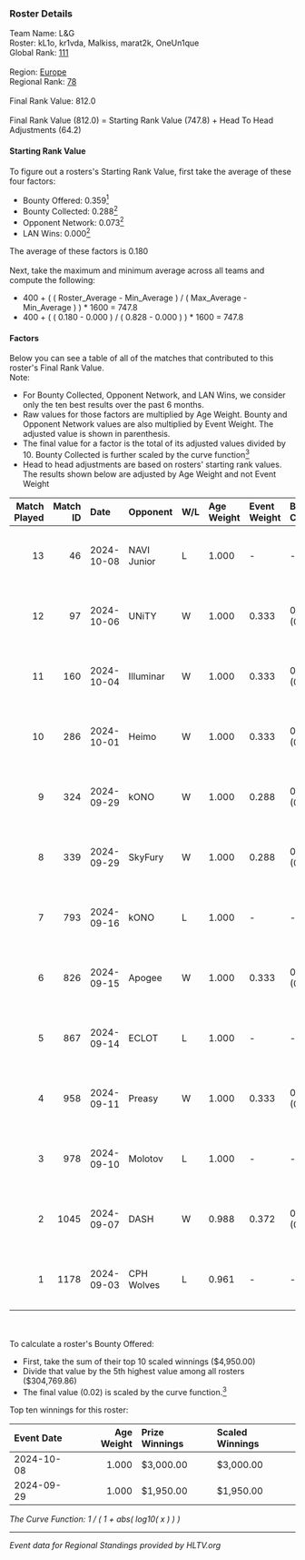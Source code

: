 ### Roster Details<br />
Team Name: L&G<br />
Roster: kL1o, kr1vda, Malkiss, marat2k, OneUn1que<br />
Global Rank: [111](../../standings_global_2024_10_09.md)<br />
<br />
Region: [Europe]( ../../standings_europe_2024_10_09.md)<br />
Regional Rank: [78]( ../../standings_europe_2024_10_09.md)<br />
<br />
Final Rank Value:  812.0<br />
<br />
Final Rank Value (812.0) = Starting Rank Value (747.8) + Head To Head Adjustments (64.2)<br />

#### Starting Rank Value<br />
To figure out a rosters's Starting Rank Value, first take the average of these four factors:<br />
- Bounty Offered: 0.359[<sup>1</sup>](#table2)
- Bounty Collected: 0.288[<sup>2</sup>](#table1)
- Opponent Network: 0.073[<sup>2</sup>](#table1)
- LAN Wins: 0.000[<sup>2</sup>](#table1)

The average of these factors is 0.180<br />
<br />
Next, take the maximum and minimum average across all teams and compute the following:<br />
- 400 + ( ( Roster_Average - Min_Average ) / ( Max_Average - Min_Average ) ) * 1600 = 747.8
- 400 + ( ( 0.180 - 0.000 ) / ( 0.828 - 0.000 ) ) * 1600 = 747.8


#### Factors<br />
Below you can see a table of all of the matches that contributed to this roster's Final Rank Value.<br />
Note:<br />

- For Bounty Collected, Opponent Network, and LAN Wins, we consider only the ten best results over the past 6 months.
- Raw values for those factors are multiplied by Age Weight. Bounty and Opponent Network values are also multiplied by Event Weight. The adjusted value is shown in parenthesis.
- The final value for a factor is the total of its adjusted values divided by 10. Bounty Collected is further scaled by the curve function[<sup>3</sup>](#curveFunction)
- Head to head adjustments are based on rosters' starting rank values. The results shown below are adjusted by Age Weight and not Event Weight
<span id="table1"></span><br />


| Match Played | Match ID | Date       | Opponent    | W/L | Age Weight | Event Weight | Bounty Collected | Opponent Network | LAN Wins  | H2H Adj. | Roster                                    |
| -: | -: | :- | :- | :- | :- | :- | :- | :- | :- | -: | :- |
|           13 |       46 | 2024-10-08 | NAVI Junior | L   | 1.000      | -            | -                | -                | -         |    -9.11 | kL1o, kr1vda, Malkiss, marat2k, OneUn1que |
|           12 |       97 | 2024-10-06 | UNiTY       | W   | 1.000      | 0.333        | 0.046 (0.015)    | 0.470 (0.157)    | 0 (0.000) |    22.37 | kL1o, kr1vda, Malkiss, marat2k, OneUn1que |
|           11 |      160 | 2024-10-04 | Illuminar   | W   | 1.000      | 0.333        | 0.010 (0.003)    | 0.378 (0.126)    | 0 (0.000) |    17.00 | kL1o, kr1vda, Malkiss, marat2k, OneUn1que |
|           10 |      286 | 2024-10-01 | Heimo       | W   | 1.000      | 0.333        | 0.003 (0.001)    | 0.135 (0.045)    | 0 (0.000) |     8.90 | kL1o, kr1vda, Malkiss, marat2k, OneUn1que |
|            9 |      324 | 2024-09-29 | kONO        | W   | 1.000      | 0.288        | 0.024 (0.007)    | 0.416 (0.120)    | 0 (0.000) |    17.34 | kL1o, kr1vda, Malkiss, marat2k, OneUn1que |
|            8 |      339 | 2024-09-29 | SkyFury     | W   | 1.000      | 0.288        | 0.002 (0.000)    | 0.016 (0.005)    | 0 (0.000) |     6.94 | kL1o, kr1vda, Malkiss, marat2k, OneUn1que |
|            7 |      793 | 2024-09-16 | kONO        | L   | 1.000      | -            | -                | -                | -         |   -12.75 | kL1o, kr1vda, Malkiss, marat2k, OneUn1que |
|            6 |      826 | 2024-09-15 | Apogee      | W   | 1.000      | 0.333        | 0.017 (0.006)    | 0.558 (0.186)    | 0 (0.000) |    21.03 | kL1o, kr1vda, Malkiss, marat2k, OneUn1que |
|            5 |      867 | 2024-09-14 | ECLOT       | L   | 1.000      | -            | -                | -                | -         |    -4.81 | kL1o, kr1vda, Malkiss, marat2k, OneUn1que |
|            4 |      958 | 2024-09-11 | Preasy      | W   | 1.000      | 0.333        | 0.004 (0.001)    | 0.128 (0.043)    | 0 (0.000) |    12.09 | kL1o, kr1vda, Malkiss, marat2k, OneUn1que |
|            3 |      978 | 2024-09-10 | Molotov     | L   | 1.000      | -            | -                | -                | -         |   -15.31 | kL1o, kr1vda, Malkiss, marat2k, OneUn1que |
|            2 |     1045 | 2024-09-07 | DASH        | W   | 0.988      | 0.372        | 0.000 (0.000)    | 0.130 (0.048)    | 0 (0.000) |    10.97 | kL1o, kr1vda, Malkiss, marat2k, OneUn1que |
|            1 |     1178 | 2024-09-03 | CPH Wolves  | L   | 0.961      | -            | -                | -                | -         |   -10.49 | kL1o, kr1vda, Malkiss, marat2k, OneUn1que |

<br />
<span id="table2"></span><br />
To calculate a roster's Bounty Offered:<br />

- First, take the sum of their top 10 scaled winnings ($4,950.00)
- Divide that value by the 5th highest value among all rosters ($304,769.86)
- The final value (0.02) is scaled by the curve function.[<sup>3</sup>](#curveFunction)

Top ten winnings for this roster:<br />

| Event Date | Age Weight | Prize Winnings | Scaled Winnings |
| :- | -: | :- | :- |
| 2024-10-08 |      1.000 | $3,000.00      | $3,000.00       |
| 2024-09-29 |      1.000 | $1,950.00      | $1,950.00       |


<span id="curveFunction"></span>_The Curve Function: 1 / ( 1 + abs( log10( x ) ) )_<br />

---
_Event data for Regional Standings provided by HLTV.org_<br />
